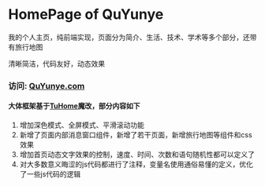 # HomePage of QuYunye

我的个人主页，纯前端实现，页面分为简介、生活、技术、学术等多个部分，还带有旅行地图

清晰简洁，代码友好，动态效果

### 访问: [QuYunye.com](https://quyunye.com/)



#### 大体框架基于[TuHome](https://github.com/ye-tutu/TuHome)魔改，部分内容如下

1. 增加深色模式、全屏模式、平滑滚动功能
2. 新增了页面内部消息窗口组件，新增了若干页面，新增旅行地图等组件和css效果
3. 增加首页动态文字效果的控制，速度、时间、次数和语句随机性都可以定义了
4. 对大多数意义晦涩的js代码都进行了注释，变量名使用通俗易懂的定义，优化了一些js代码的逻辑


